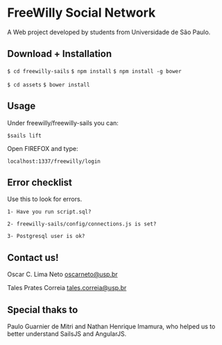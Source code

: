 # FreeWilly Social Network
A Web project developed by students from Universidade de São Paulo.

## Download + Installation

`$ cd freewilly-sails`
`$ npm install`
`$ npm install -g bower`

`$ cd assets`
`$ bower install`

## Usage

Under freewilly/freewilly-sails you can:

`$sails lift`

Open FIREFOX and type:

`localhost:1337/freewilly/login`

## Error checklist

Use this to look for errors.

`1- Have you run script.sql?`

`2- freewilly-sails/config/connections.js is set?`

`3- Postgresql user is ok?`

## Contact us!

Oscar C. Lima Neto  oscarneto@usp.br

Tales Prates Correia  tales.correia@usp.br

## Special thaks to

Paulo Guarnier de Mitri and Nathan Henrique Imamura, who helped us to better understand SailsJS and AngularJS.
